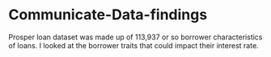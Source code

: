 # Communicate-Data-findings
Prosper loan dataset was made up of 113,937 or so borrower characteristics of loans. I looked at the borrower traits that could impact their interest rate.
